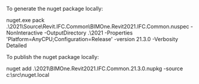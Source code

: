 ﻿To generate the nuget package locally:

nuget.exe pack .\2021\Source\Revit.IFC.Common\BIMOne.Revit2021.IFC.Common.nuspec -NonInteractive -OutputDirectory .\2021 -Properties 'Platform=AnyCPU;Configuration=Release' -version 21.3.0 -Verbosity Detailed

To publish the nuget package locally:

nuget add .\2021\BIMOne.Revit2021.IFC.Common.21.3.0.nupkg -source c:\src\nuget.local